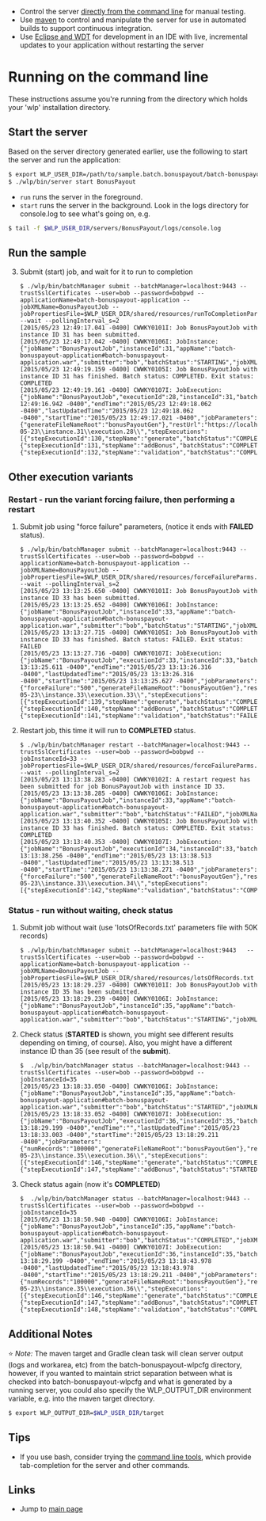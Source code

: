 * Control the server [directly from the command line](#running-on-the-command-line) for manual testing.
* Use [maven](/docs/Maven-integration.md) to control and manipulate the server for use in automated builds to support continuous integration.
* Use [Eclipse and WDT](/docs/Using-WDT.md) for development in an IDE with live, incremental updates to your application without restarting the server

# Running on the command line

These instructions assume you're running from the directory which holds your 'wlp' installation directory.

## Start the server

Based on the server directory generated earlier, use the following to start the server and run the application:

```bash
$ export WLP_USER_DIR=/path/to/sample.batch.bonuspayout/batch-bonuspayout-wlpcfg
$ ./wlp/bin/server start BonusPayout
```

* `run` runs the server in the foreground.
* `start` runs the server in the background. Look in the logs directory for console.log to see what's going on, e.g.

```bash
$ tail -f $WLP_USER_DIR/servers/BonusPayout/logs/console.log
```

## Run the sample


3. Submit (start) job, and wait for it to run to completion

    ```
   $ ./wlp/bin/batchManager submit --batchManager=localhost:9443 --trustSslCertificates --user=bob --password=bobpwd --applicationName=batch-bonuspayout-application --jobXMLName=BonusPayoutJob --jobPropertiesFile=$WLP_USER_DIR/shared/resources/runToCompletionParms.txt --wait --pollingInterval_s=2 
   [2015/05/23 12:49:17.041 -0400] CWWKY0101I: Job BonusPayoutJob with instance ID 31 has been submitted.
   [2015/05/23 12:49:17.042 -0400] CWWKY0106I: JobInstance:{"jobName":"BonusPayoutJob","instanceId":31,"appName":"batch-bonuspayout-application#batch-bonuspayout-application.war","submitter":"bob","batchStatus":"STARTING","jobXMLName":"BonusPayoutJob","instanceState":"SUBMITTED"}
   [2015/05/23 12:49:19.159 -0400] CWWKY0105I: Job BonusPayoutJob with instance ID 31 has finished. Batch status: COMPLETED. Exit status: COMPLETED
   [2015/05/23 12:49:19.161 -0400] CWWKY0107I: JobExecution:{"jobName":"BonusPayoutJob","executionId":28,"instanceId":31,"batchStatus":"COMPLETED","exitStatus":"COMPLETED","createTime":"2015/05/23 12:49:16.942 -0400","endTime":"2015/05/23 12:49:18.062 -0400","lastUpdatedTime":"2015/05/23 12:49:18.062 -0400","startTime":"2015/05/23 12:49:17.021 -0400","jobParameters":{"generateFileNameRoot":"bonusPayoutGen"},"restUrl":"https://localhost:9443/ibm/api/batch","serverId":"localhost/C:/eclipseWork/libx1/build.image/wlp/usr/BonusPayout","logpath":"C:\\eclipseWork\\libx1\\build.image\\wlp\\usr\\servers\\BonusPayout\\logs\\joblogs\\BonusPayoutJob\\2015-05-23\\instance.31\\execution.28\\","stepExecutions":[{"stepExecutionId":130,"stepName":"generate","batchStatus":"COMPLETED","exitStatus":"COMPLETED","stepExecution":"https://localhost:9443/ibm/api/batch/jobexecutions/28/stepexecutions/generate"},{"stepExecutionId":131,"stepName":"addBonus","batchStatus":"COMPLETED","exitStatus":"COMPLETED","stepExecution":"https://localhost:9443/ibm/api/batch/jobexecutions/28/stepexecutions/addBonus"},{"stepExecutionId":132,"stepName":"validation","batchStatus":"COMPLETED","exitStatus":"1000","stepExecution":"https://localhost:9443/ibm/api/batch/jobexecutions/28/stepexecutions/validation"}]}
    ```

## Other execution variants 
### Restart - run the variant forcing failure, then performing a restart

1. Submit job using "force failure" parameters, (notice it ends with **FAILED** status).

   ```
   $ ./wlp/bin/batchManager submit --batchManager=localhost:9443 --trustSslCertificates --user=bob --password=bobpwd --applicationName=batch-bonuspayout-application --jobXMLName=BonusPayoutJob --jobPropertiesFile=$WLP_USER_DIR/shared/resources/forceFailureParms.txt --wait --pollingInterval_s=2 
   [2015/05/23 13:13:25.650 -0400] CWWKY0101I: Job BonusPayoutJob with instance ID 33 has been submitted.
   [2015/05/23 13:13:25.652 -0400] CWWKY0106I: JobInstance:{"jobName":"BonusPayoutJob","instanceId":33,"appName":"batch-bonuspayout-application#batch-bonuspayout-application.war","submitter":"bob","batchStatus":"STARTING","jobXMLName":"BonusPayoutJob","instanceState":"SUBMITTED"}
   [2015/05/23 13:13:27.715 -0400] CWWKY0105I: Job BonusPayoutJob with instance ID 33 has finished. Batch status: FAILED. Exit status: FAILED
   [2015/05/23 13:13:27.716 -0400] CWWKY0107I: JobExecution:{"jobName":"BonusPayoutJob","executionId":33,"instanceId":33,"batchStatus":"FAILED","exitStatus":"FAILED","createTime":"2015/05/23 13:13:25.611 -0400","endTime":"2015/05/23 13:13:26.316 -0400","lastUpdatedTime":"2015/05/23 13:13:26.316 -0400","startTime":"2015/05/23 13:13:25.627 -0400","jobParameters":{"forceFailure":"500","generateFileNameRoot":"bonusPayoutGen"},"restUrl":"https://localhost:9443/ibm/api/batch","serverId":"localhost/C:/eclipseWork/libx1/build.image/wlp/usr/BonusPayout","logpath":"C:\\eclipseWork\\libx1\\build.image\\wlp\\usr\\servers\\BonusPayout\\logs\\joblogs\\BonusPayoutJob\\2015-05-23\\instance.33\\execution.33\\","stepExecutions":[{"stepExecutionId":139,"stepName":"generate","batchStatus":"COMPLETED","exitStatus":"COMPLETED","stepExecution":"https://localhost:9443/ibm/api/batch/jobexecutions/33/stepexecutions/generate"},{"stepExecutionId":140,"stepName":"addBonus","batchStatus":"COMPLETED","exitStatus":"COMPLETED","stepExecution":"https://localhost:9443/ibm/api/batch/jobexecutions/33/stepexecutions/addBonus"},{"stepExecutionId":141,"stepName":"validation","batchStatus":"FAILED","exitStatus":"500","stepExecution":"https://localhost:9443/ibm/api/batch/jobexecutions/33/stepexecutions/validation"}]}
   ```

2. Restart job, this time it will run to **COMPLETED** status.

   ```
   $ ./wlp/bin/batchManager restart --batchManager=localhost:9443 --trustSslCertificates --user=bob --password=bobpwd --jobInstanceId=33 --jobPropertiesFile=$WLP_USER_DIR/shared/resources/forceFailureParms.txt --wait --pollingInterval_s=2 
   [2015/05/23 13:13:38.283 -0400] CWWKY0102I: A restart request has been submitted for job BonusPayoutJob with instance ID 33.
   [2015/05/23 13:13:38.285 -0400] CWWKY0106I: JobInstance:{"jobName":"BonusPayoutJob","instanceId":33,"appName":"batch-bonuspayout-application#batch-bonuspayout-application.war","submitter":"bob","batchStatus":"FAILED","jobXMLName":"BonusPayoutJob","instanceState":"FAILED"}
   [2015/05/23 13:13:40.352 -0400] CWWKY0105I: Job BonusPayoutJob with instance ID 33 has finished. Batch status: COMPLETED. Exit status: COMPLETED
   [2015/05/23 13:13:40.353 -0400] CWWKY0107I: JobExecution:{"jobName":"BonusPayoutJob","executionId":34,"instanceId":33,"batchStatus":"COMPLETED","exitStatus":"COMPLETED","createTime":"2015/05/23 13:13:38.256 -0400","endTime":"2015/05/23 13:13:38.513 -0400","lastUpdatedTime":"2015/05/23 13:13:38.513 -0400","startTime":"2015/05/23 13:13:38.271 -0400","jobParameters":{"forceFailure":"500","generateFileNameRoot":"bonusPayoutGen"},"restUrl":"https://localhost:9443/ibm/api/batch","serverId":"localhost/C:/eclipseWork/libx1/build.image/wlp/usr/BonusPayout","logpath":"C:\\eclipseWork\\libx1\\build.image\\wlp\\usr\\servers\\BonusPayout\\logs\\joblogs\\BonusPayoutJob\\2015-05-23\\instance.33\\execution.34\\","stepExecutions":[{"stepExecutionId":142,"stepName":"validation","batchStatus":"COMPLETED","exitStatus":"1000","stepExecution":"https://localhost:9443/ibm/api/batch/jobexecutions/34/stepexecutions/validation"}]}
   ```

### Status - run without waiting, check status

1. Submit job without wait (use 'lotsOfRecords.txt' parameters file with 50K records)

   ```
   $ ./wlp/bin/batchManager submit --batchManager=localhost:9443   --trustSslCertificates --user=bob --password=bobpwd --applicationName=batch-bonuspayout-application --jobXMLName=BonusPayoutJob --jobPropertiesFile=$WLP_USER_DIR/shared/resources/lotsOfRecords.txt
   [2015/05/23 13:18:29.237 -0400] CWWKY0101I: Job BonusPayoutJob with instance ID 35 has been submitted.
   [2015/05/23 13:18:29.239 -0400] CWWKY0106I: JobInstance:{"jobName":"BonusPayoutJob","instanceId":35,"appName":"batch-bonuspayout-application#batch-bonuspayout-application.war","submitter":"bob","batchStatus":"STARTING","jobXMLName":"BonusPayoutJob","instanceState":"SUBMITTED"}
   ```
    
2. Check status (**STARTED** is shown, you might see different results depending on timing, of course).  Also, you might have a different instance ID than 35 (see result of the **submit**).

   ```
   $  ./wlp/bin/batchManager status --batchManager=localhost:9443 --trustSslCertificates --user=bob --password=bobpwd --jobInstanceId=35
   [2015/05/23 13:18:33.050 -0400] CWWKY0106I: JobInstance:{"jobName":"BonusPayoutJob","instanceId":35,"appName":"batch-bonuspayout-application#batch-bonuspayout-application.war","submitter":"bob","batchStatus":"STARTED","jobXMLName":"BonusPayoutJob","instanceState":"DISPATCHED"}
   [2015/05/23 13:18:33.052 -0400] CWWKY0107I: JobExecution:{"jobName":"BonusPayoutJob","executionId":36,"instanceId":35,"batchStatus":"STARTED","exitStatus":"","createTime":"2015/05/23 13:18:29.199 -0400","endTime":"","lastUpdatedTime":"2015/05/23 13:18:33.003 -0400","startTime":"2015/05/23 13:18:29.211 -0400","jobParameters":{"numRecords":"100000","generateFileNameRoot":"bonusPayoutGen"},"restUrl":"https://localhost:9443/ibm/api/batch","serverId":"localhost/C:/eclipseWork/libx1/build.image/wlp/usr/BonusPayout","logpath":"C:\\eclipseWork\\libx1\\build.image\\wlp\\usr\\servers\\BonusPayout\\logs\\joblogs\\BonusPayoutJob\\2015-05-23\\instance.35\\execution.36\\","stepExecutions":[{"stepExecutionId":146,"stepName":"generate","batchStatus":"COMPLETED","exitStatus":"COMPLETED","stepExecution":"https://localhost:9443/ibm/api/batch/jobexecutions/36/stepexecutions/generate"},{"stepExecutionId":147,"stepName":"addBonus","batchStatus":"STARTED","exitStatus":"","stepExecution":"https://localhost:9443/ibm/api/batch/jobexecutions/36/stepexecutions/addBonus"}]}
   ```

2. Check status again (now it's **COMPLETED**)

   ```
   $  ./wlp/bin/batchManager status --batchManager=localhost:9443 --trustSslCertificates --user=bob --password=bobpwd --jobInstanceId=35
   [2015/05/23 13:18:50.940 -0400] CWWKY0106I: JobInstance:{"jobName":"BonusPayoutJob","instanceId":35,"appName":"batch-bonuspayout-application#batch-bonuspayout-application.war","submitter":"bob","batchStatus":"COMPLETED","jobXMLName":"BonusPayoutJob","instanceState":"COMPLETED"}
   [2015/05/23 13:18:50.941 -0400] CWWKY0107I: JobExecution:{"jobName":"BonusPayoutJob","executionId":36,"instanceId":35,"batchStatus":"COMPLETED","exitStatus":"COMPLETED","createTime":"2015/05/23 13:18:29.199 -0400","endTime":"2015/05/23 13:18:43.978 -0400","lastUpdatedTime":"2015/05/23 13:18:43.978 -0400","startTime":"2015/05/23 13:18:29.211 -0400","jobParameters":{"numRecords":"100000","generateFileNameRoot":"bonusPayoutGen"},"restUrl":"https://localhost:9443/ibm/api/batch","serverId":"localhost/C:/eclipseWork/libx1/build.image/wlp/usr/BonusPayout","logpath":"C:\\eclipseWork\\libx1\\build.image\\wlp\\usr\\servers\\BonusPayout\\logs\\joblogs\\BonusPayoutJob\\2015-05-23\\instance.35\\execution.36\\","stepExecutions":[{"stepExecutionId":146,"stepName":"generate","batchStatus":"COMPLETED","exitStatus":"COMPLETED","stepExecution":"https://localhost:9443/ibm/api/batch/jobexecutions/36/stepexecutions/generate"},{"stepExecutionId":147,"stepName":"addBonus","batchStatus":"COMPLETED","exitStatus":"COMPLETED","stepExecution":"https://localhost:9443/ibm/api/batch/jobexecutions/36/stepexecutions/addBonus"},{"stepExecutionId":148,"stepName":"validation","batchStatus":"COMPLETED","exitStatus":"100000","stepExecution":"https://localhost:9443/ibm/api/batch/jobexecutions/36/stepexecutions/validation"}]}
   ```

## Additional Notes

:star: *Note:* The maven target and Gradle clean task will clean server output (logs and workarea, etc) from the batch-bonuspayout-wlpcfg directory, however, if you wanted to maintain strict separation between what is checked into batch-bonuspayout-wlpcfg and what is generated by a running server, you could also specify the WLP_OUTPUT_DIR environment variable, e.g. into the maven target directory.

```bash
$ export WLP_OUTPUT_DIR=$WLP_USER_DIR/target
```

## Tips

* If you use bash, consider trying the [command line tools](https://github.com/WASdev/util.bash.completion), which provide tab-completion for the server and other commands.

## Links

* Jump to [main page](/README.md)



